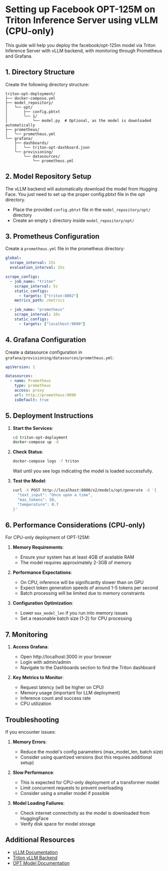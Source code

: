 # Setting up Facebook OPT-125M on Triton Inference Server using vLLM (CPU-only)

This guide will help you deploy the facebook/opt-125m model via Triton Inference Server with vLLM backend, with monitoring through Prometheus and Grafana.

## 1. Directory Structure

Create the following directory structure:

```
triton-opt-deployment/
├── docker-compose.yml
├── model_repository/
│   └── opt/
│       ├── config.pbtxt
│       └── 1/
│           └── model.py  # Optional, as the model is downloaded automatically
├── prometheus/
│   └── prometheus.yml
└── grafana/
    ├── dashboards/
    │   └── triton-opt-dashboard.json
    └── provisioning/
        └── datasources/
            └── prometheus.yml
```

## 2. Model Repository Setup

The vLLM backend will automatically download the model from Hugging Face. You just need to set up the proper config.pbtxt file in the opt directory.

- Place the provided `config.pbtxt` file in the `model_repository/opt/` directory
- Create an empty `1` directory inside `model_repository/opt/`

## 3. Prometheus Configuration

Create a `prometheus.yml` file in the prometheus directory:

```yaml
global:
  scrape_interval: 15s
  evaluation_interval: 15s

scrape_configs:
  - job_name: "triton"
    scrape_interval: 5s
    static_configs:
      - targets: ["triton:8002"]
    metrics_path: /metrics

  - job_name: "prometheus"
    scrape_interval: 10s
    static_configs:
      - targets: ["localhost:9090"]
```

## 4. Grafana Configuration

Create a datasource configuration in `grafana/provisioning/datasources/prometheus.yml`:

```yaml
apiVersion: 1

datasources:
  - name: Prometheus
    type: prometheus
    access: proxy
    url: http://prometheus:9090
    isDefault: true
```

## 5. Deployment Instructions

1. **Start the Services**:

   ```bash
   cd triton-opt-deployment
   docker-compose up -d
   ```

2. **Check Status**:

   ```bash
   docker-compose logs -f triton
   ```

   Wait until you see logs indicating the model is loaded successfully.

3. **Test the Model**:
   ```bash
   curl -X POST http://localhost:8000/v2/models/opt/generate -d '{
     "text_input": "Once upon a time",
     "max_tokens": 50,
     "temperature": 0.7
   }'
   ```

## 6. Performance Considerations (CPU-only)

For CPU-only deployment of OPT-125M:

1. **Memory Requirements**:

   - Ensure your system has at least 4GB of available RAM
   - The model requires approximately 2-3GB of memory

2. **Performance Expectations**:

   - On CPU, inference will be significantly slower than on GPU
   - Expect token generation speeds of around 1-5 tokens per second
   - Batch processing will be limited due to memory constraints

3. **Configuration Optimization**:
   - Lower `max_model_len` if you run into memory issues
   - Set a reasonable batch size (1-2) for CPU processing

## 7. Monitoring

1. **Access Grafana**:

   - Open http://localhost:3000 in your browser
   - Login with admin/admin
   - Navigate to the Dashboards section to find the Triton dashboard

2. **Key Metrics to Monitor**:
   - Request latency (will be higher on CPU)
   - Memory usage (important for LLM deployment)
   - Inference count and success rate
   - CPU utilization

## Troubleshooting

If you encounter issues:

1. **Memory Errors**:

   - Reduce the model's config parameters (max_model_len, batch size)
   - Consider using quantized versions (but this requires additional setup)

2. **Slow Performance**:

   - This is expected for CPU-only deployment of a transformer model
   - Limit concurrent requests to prevent overloading
   - Consider using a smaller model if possible

3. **Model Loading Failures**:
   - Check internet connectivity as the model is downloaded from HuggingFace
   - Verify disk space for model storage

## Additional Resources

- [vLLM Documentation](https://docs.vllm.ai/)
- [Triton vLLM Backend](https://github.com/triton-inference-server/vllm_backend)
- [OPT Model Documentation](https://huggingface.co/facebook/opt-125m)
